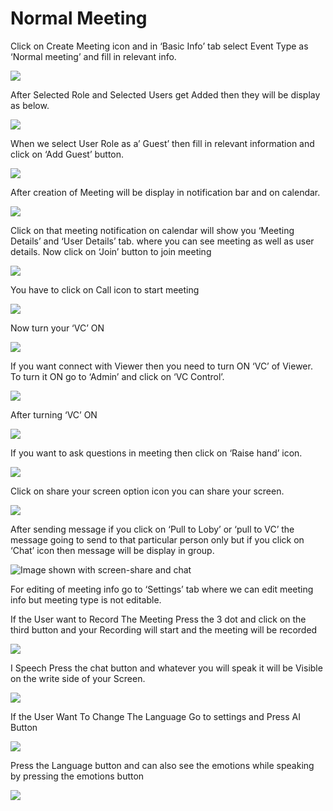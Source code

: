 # Normal Meeting

Click on Create Meeting icon and in ‘Basic Info’ tab select Event Type as ‘Normal meeting’ and fill in relevant info.

![](../../.gitbook/assets/11.png)

After Selected Role and Selected Users get Added then they will be display as below.

![](../../.gitbook/assets/12.png)

When we select User Role as a’ Guest’ then fill in relevant information and click on ‘Add Guest’ button.

![](../../.gitbook/assets/13.png)

After creation of Meeting will be display in notification bar and on calendar.

![](../../.gitbook/assets/14.png)

Click on that meeting notification on calendar will show you ‘Meeting Details’ and ‘User Details’ tab. where you can see meeting as well as user details. Now click on ‘Join’ button to join meeting

![](../../.gitbook/assets/image%20%2892%29.png)

You have to click on Call icon to start meeting

![](../../.gitbook/assets/image%20%28110%29.png)

Now turn your ‘VC’ ON

![](../../.gitbook/assets/image%20%2876%29.png)

If you want connect with Viewer then you need to turn ON ‘VC’ of Viewer. To turn it ON go to ‘Admin’ and click on ‘VC Control’.

![](../../.gitbook/assets/image%20%28148%29.png)

After turning ‘VC’ ON

![](../../.gitbook/assets/image%20%2878%29.png)

If you want to ask questions in meeting then click on ‘Raise hand’ icon.

![](../../.gitbook/assets/image%20%28165%29.png)

Click on share your screen option icon you can share your screen.

![](../../.gitbook/assets/popup_ss.png)

After sending message if you click on ‘Pull to Loby’ or ‘pull to VC’ the message going to send to that particular person only but if you click on ‘Chat’ icon then message will be display in group.

![Image shown with screen-share and chat](../../.gitbook/assets/image%20%28128%29.png)

For editing of meeting info go to ‘Settings’ tab where we can edit meeting info but meeting type is not editable.

If the User want to Record The Meeting Press the 3 dot and click on the third button and your Recording will start and the meeting will be recorded

![](../../.gitbook/assets/image%20%2857%29.png)

I Speech Press the chat button and whatever you will speak it will be Visible on the write side of your Screen.

![](../../.gitbook/assets/image%20%28189%29.png)

If the User Want To Change The Language Go to settings and Press AI Button

![](../../.gitbook/assets/image%20%2879%29.png)

Press the Language button and can also see the emotions while speaking by pressing the emotions button  
  


![](../../.gitbook/assets/image%20%2819%29.png)



